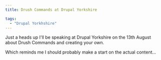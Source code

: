 ```yaml
---
title: Drush Commands at Drupal Yorkshire

tags:
  - "Drupal Yorkhshire"
---
```

Just a heads up I'll be speaking at Drupal Yorkshire on the 13th August about Drush Commands and creating your own.

Which reminds me I should probably make a start on the actual content...
